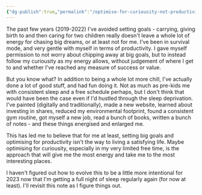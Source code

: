 ```yaml
---
{"dg-publish":true,"permalink":"/optimise-for-curiousity-not-productivity/","title":"Optimise for curiousity, not productivity","tags":["systems"],"created":"2023-01-03T16:20:37.276+08:00","updated":"2023-11-01T15:05:13.894+08:00"}
---
```



The past few years (2019-2022) I've avoided setting goals - carrying, giving birth to and then caring for two children really doesn't leave a whole lot of energy for chasing big dreams, or at least not for me. I've been in survival mode, and very gentle with myself in terms of productivity. I gave myself permission to not worry about chipping away at big goals, but to instead follow my curiousity as my energy allows, without judgement of where I get to and whether I've reached any measure of success or value.

But you know what? In addition to being a whole lot more chill, I've actually done a lot of good stuff, and had fun doing it. Not as much as pre-kids me with consistent sleep and a free schedule perhaps, but I don't think that would have been the case even if I'd hustled through the sleep deprivation. I've painted (digitally and traditionally), made a new website, learned about investing in shares, reduced my environmental footprint, found a consistent gym routine, got myself a new job, read a bunch of books, written a bunch of notes - and these things energised and enlarged me.

This has led me to believe that for me at least, setting big goals and optimising for productivity isn't the way to living a satisfying life. Maybe optimising for curiousity, especially in my very limited free time, is the approach that will give me the most energy and take me to the most interesting places.

I haven't figured out how to evolve this to be a little more intentional for 2023 now that I'm getting a full night of sleep regularly again (for now at least). I'll revisit this note as I figure things out.